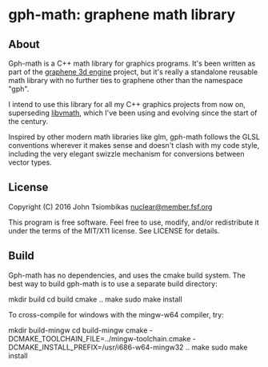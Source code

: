 gph-math: graphene math library
===============================

About
-----
Gph-math is a C++ math library for graphics programs. It's been written as part
of the [graphene 3d engine](http://github.com/MutantStargoat/graphene) project,
but it's really a standalone reusable math library with no further ties to
graphene other than the namespace "gph".

I intend to use this library for all my C++ graphics projects from now on,
superseding [libvmath](http://github.com/jtsiomb/libvmath), which I've been
using and evolving since the start of the century.

Inspired by other modern math libraries like glm, gph-math follows the GLSL
conventions wherever it makes sense and doesn't clash with my code style,
including the very elegant swizzle mechanism for conversions between vector
types.

License
-------
Copyright (C) 2016 John Tsiombikas <nuclear@member.fsf.org>

This program is free software. Feel free to use, modify, and/or redistribute it
under the terms of the MIT/X11 license. See LICENSE for details.

Build
-----
Gph-math has no dependencies, and uses the cmake build system. The best way to
build gph-math is to use a separate build directory:

  mkdir build
  cd build
  cmake ..
  make
  sudo make install

To cross-compile for windows with the mingw-w64 compiler, try:

  mkdir build-mingw
  cd build-mingw
  cmake -DCMAKE_TOOLCHAIN_FILE=../mingw-toolchain.cmake -DCMAKE_INSTALL_PREFIX=/usr/i686-w64-mingw32 ..
  make
  sudo make install
